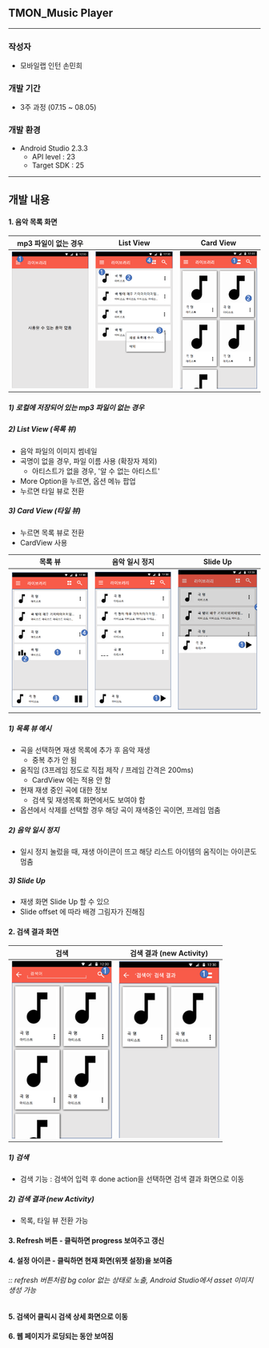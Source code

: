 ## TMON_Music Player

---

### 작성자

* 모바일랩 인턴 손민희





### 개발 기간

* 3주 과정 (07.15 ~ 08.05)





### 개발 환경

* Android Studio 2.3.3
  * API level : 23
  * Target SDK : 25


---

## 개발 내용

#### 1. 음악 목록 화면

|              mp3 파일이 없는 경우               |                List View                 |                Card View                 |
| :--------------------------------------: | :--------------------------------------: | :--------------------------------------: |
| <img src="https://github.com/minheeson/TMON_MusicPlayer/blob/master/screenshots/screenshot_1.png"  width="200"> | <img src="https://github.com/minheeson/TMON_MusicPlayer/blob/master/screenshots/screenshot_2.png" width="200"> | <img src="https://github.com/minheeson/TMON_MusicPlayer/blob/master/screenshots/screenshot_3.png" width="200"> |

##### 1) 로컬에 저장되어 있는 mp3 파일이 없는 경우

##### 2) List View (목록 뷰)

* 음악 파일의 이미지 썸네일
* 곡명이 없을 경우, 파일 이름 사용 (확장자 제외)
  * 아티스트가 없을 경우, '알 수 없는 아티스트'
* More Option을 누르면, 옵션 메뉴 팝업
* 누르면 타일 뷰로 전환

##### 3) Card View (타일 뷰)

* 누르면 목록 뷰로 전환
* CardView 사용



| 목록 뷰                                     | 음악 일시 정지                                 | Slide Up                                 |
| ---------------------------------------- | ---------------------------------------- | ---------------------------------------- |
| <img src="https://github.com/minheeson/TMON_MusicPlayer/blob/master/screenshots/screenshot_6.png"  width="200"> | <img src="https://github.com/minheeson/TMON_MusicPlayer/blob/master/screenshots/screenshot_7.png"  width="200"> | <img src="https://github.com/minheeson/TMON_MusicPlayer/blob/master/screenshots/screenshot_8.png"  width="200"> |

##### 1) 목록 뷰 예시

* 곡을 선택하면 재생 목록에 추가 후 음악 재생
  * 중복 추가 안 됨
* 움직임 (3프레임 정도로 직접 제작 / 프레임 간격은 200ms)
  * CardView 에는 적용 안 함
* 현재 재생 중인 곡에 대한 정보
  * 검색 및 재생목록 화면에서도 보여야 함 
* 옵션에서 삭제를 선택할 경우 해당 곡이 재색중인 곡이면, 프레임 멈춤

##### 2) 음악 일시 정지

* 일시 정지 눌렀을 때, 재생 아이콘이 뜨고 해당 리스트 아이템의 움직이는 아이콘도 멈춤 

##### 3) Slide Up

* 재생 화면 Slide Up 할 수 있으
* Slide offset 에 따라 배경 그림자가 진해짐 



#### 2. 검색 결과 화면 

|                    검색                    |           검색 결과 (new Activity)           |
| :--------------------------------------: | :--------------------------------------: |
| <img src="https://github.com/minheeson/TMON_MusicPlayer/blob/master/screenshots/screenshot_4.png" width="200"> | <img src="https://github.com/minheeson/TMON_MusicPlayer/blob/master/screenshots/screenshot_5.png" width="200"> |

##### 1) 검색

* 검색 기능 : 검색어 입력 후 done action을 선택하면 검색 결과 화면으로 이동

##### 2) 검색 결과 (new Activity)

* 목록, 타일 뷰 전환 가능 

#### 3. Refresh 버튼 - 클릭하면 progress 보여주고 갱신

#### 4. 설정 아이콘 - 클릭하면 현재 화면(위젯 설정)을 보여줌

###### 		:: refresh 버튼처럼 bg color 없는 상태로 노출, Android Studio에서 asset 이미지 생성 가능 

#### 5. 검색어 클릭시 검색 상세 화면으로 이동

#### 6. 웹 페이지가 로딩되는 동안 보여짐



> 















